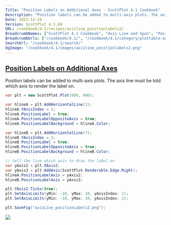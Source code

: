 ```yaml
---
Title: "Position Labels on Additional Axes - ScottPlot 4.1 Cookbook"
Description: "Position labels can be added to multi-axis plots. The axis line must be told which axis to render the label on."
Date: 2023-12-24
Version: ScottPlot 4.1.69
URL: /cookbook/4.1/recipes/axisline_positionlabels2/
BreadcrumbNames: ["ScottPlot 4.1 Cookbook", "Axis Line and Span", "Position Labels on Additional Axes"]
BreadcrumbUrls: ["/cookbook/4.1/", "/cookbook/4.1/category/plottable-axis-line-and-span", "/cookbook/4.1/recipes/axisline_positionlabels2/"]
SearchUrl: "/cookbook/4.1/search/"
OgImage: "/cookbook/4.1/images/axisline_positionlabels2.png"
---
```


<h2><a id='position-labels-on-additional-axes' href='/cookbook/4.1/recipes/axisline_positionlabels2/'>Position Labels on Additional Axes</a></h2>

Position labels can be added to multi-axis plots. The axis line must be told which axis to render the label on.

```cs
var plt = new ScottPlot.Plot(600, 400);

var hlineA = plt.AddHorizontalLine(3);
hlineA.YAxisIndex = 1;
hlineA.PositionLabel = true;
hlineA.PositionLabelOppositeAxis = true;
hlineA.PositionLabelBackground = hlineA.Color;

var hlineB = plt.AddHorizontalLine(7);
hlineB.YAxisIndex = 2;
hlineB.PositionLabel = true;
hlineB.PositionLabelOppositeAxis = true;
hlineB.PositionLabelBackground = hlineB.Color;

// tell the line which axis to draw the label on
var yAxis2 = plt.XAxis2;
var yAxis3 = plt.AddAxis(ScottPlot.Renderable.Edge.Right);
hlineA.PositionLabelAxis = yAxis2;
hlineB.PositionLabelAxis = yAxis3;

plt.YAxis2.Ticks(true);
plt.SetAxisLimits(yMin: -10, yMax: 10, yAxisIndex: 1);
plt.SetAxisLimits(yMin: -10, yMax: 10, yAxisIndex: 2);

plt.SaveFig("axisLine_positionLabels2.png");
```

<img src='../../images/axisline_positionlabels2.png' class='d-block mx-auto my-5' />


